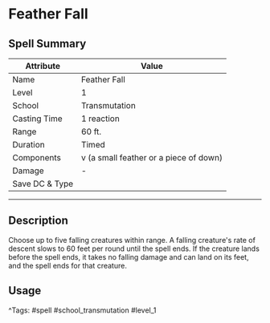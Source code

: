 # Feather Fall

## Spell Summary

| Attribute        | Value                  |
|------------------|------------------------|
| Name             | Feather Fall                 |
| Level            | 1                |
| School           | Transmutation          |
| Casting Time     | 1 reaction              |
| Range            | 60 ft.            |
| Duration         | Timed             |
| Components       | v (a small feather or a piece of down)             |
| Damage           | -               |
| Save DC & Type   |              |

---

## Description

Choose up to five falling creatures within range. A falling creature's rate of descent slows to 60 feet per round until the spell ends. If the creature lands before the spell ends, it takes no falling damage and can land on its feet, and the spell ends for that creature.

## Usage


^Tags: #spell #school_transmutation #level_1
